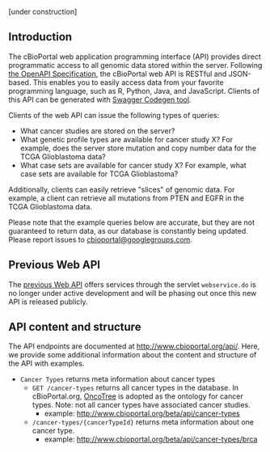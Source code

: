 [under construction]

## Introduction

The cBioPortal web application programming interface (API) provides direct programmatic access to all genomic data stored 
within the server. Following [the OpenAPI Specification](https://www.openapis.org/), the cBioPortal web API is RESTful and JSON-based. 
This enables you to easily access data from your favorite programming language, such as R, Python, Java, and JavaScript. 
Clients of this API can be generated with [Swagger Codegen tool](https://swagger.io/tools/swagger-codegen/).

Clients of the web API can issue the following types of queries:

* What cancer studies are stored on the server?
* What genetic profile types are available for cancer study X?  For example, does 
the server store mutation and copy number data for the TCGA Glioblastoma data?
* What case sets are available for cancer study X?  For example, what case sets are available for TCGA Glioblastoma?

Additionally, clients can easily retrieve "slices" of genomic data. For example, a client can retrieve all mutations
from PTEN and EGFR in the TCGA Glioblastoma data.

Please note that the example queries below are accurate, but they are not guaranteed to return data, 
as our database is constantly being updated. Please report issues to cbioportal@googlegroups.com.

## Previous Web API

The [previous Web API](http://www.cbioportal.org/web_api.jsp) offers services through the servlet `webservice.do` is no longer under active development and will be phasing out once this new API is released publicly.

## API content and structure

The API endpoints are documented at http://www.cbioportal.org/api/. Here, we provide some additional information about the content and structure of the API with examples.

* `Cancer Types` returns meta information about cancer types
  * `GET /cancer-types` returns all cancer types in the database. In cBioPortal.org, [OncoTree](http://oncotree.mskcc.org) is adopted as the ontology for cancer types. Note: not all cancer types have associated cancer studies.
    * example: http://www.cbioportal.org/beta/api/cancer-types
  * `/cancer-types/{cancerTypeId}` returns meta information about one cancer type.
    * example: http://www.cbioportal.org/beta/api/cancer-types/brca


